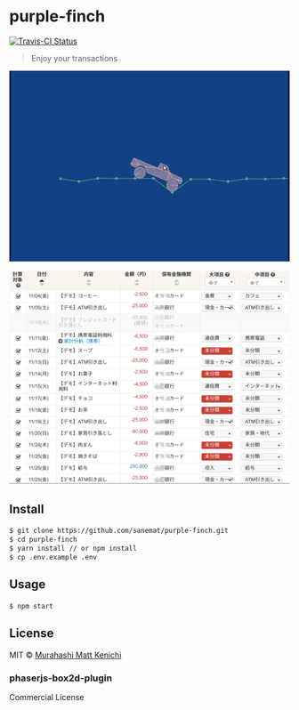 # purple-finch

[![Travis-CI Status][travis-image]][travis-url]

> Enjoy your transactions

![Game with Transactions](./game-with-transactions.gif?raw=true)

![Transactions](./transactions.png?raw=true)

## Install

```
$ git clone https://github.com/sanemat/purple-finch.git
$ cd purple-finch
$ yarn install // or npm install
$ cp .env.example .env
```

## Usage

```
$ npm start
```


## License

MIT © [Murahashi Matt Kenichi](http://sane.jp)

### phaserjs-box2d-plugin

Commercial License


[travis-url]: https://travis-ci.org/sanemat/purple-finch
[travis-image]: https://img.shields.io/travis/sanemat/purple-finch/master.svg?style=flat-square&label=build%20%28linux%29
